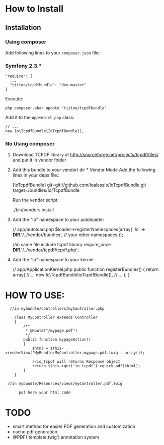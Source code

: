 How to Install
==============
## Installation

### Using composer

Add following lines to your `composer.json` file:

### Symfony 2.3.*

    "require": {
      ...
      "tiitoo/tcpdfbundle": "dev-master"
    }

Execute:

    php composer.phar update "tiitoo/tcpdfbundle"

Add it to the `AppKernel.php` class:

    // ...
    new Io\TcpdfBundle\IoTcpdfBundle(),


### No Using composer

  1. Download TCPDF library at http://sourceforge.net/projects/tcpdf/files/
      and put it in vendor folder

  2. Add this bundle to your vendor/ dir
    * Vendor Mode
      Add the following lines in your deps file::

        [IoTcpdfBundle]
        git=git://github.com/ioalessio/IoTcpdfBundle.git
        target=/bundles/Io/TcpdfBundle


      Run the vendor script:

        ./bin/vendors install


  3. Add the "Io" namespace to your autoloader:

        // app/autoload.php
        $loader->registerNamespaces(array(
        'Io' => __DIR__.'/../vendor/bundles',
        // your other namespaces
        ));

        //in same file include tcpdf library
        require_once __DIR__.'/../vendor/tcpdf/tcpdf.php';


  4. Add the "Io" namespace to your kernel:

        // app/ApplicationKernel.php
        public function registerBundles()
        {
            return array(
                // ...
                new Io\TcpdfBundle\IoTcpdfBundle(),
                // ...
            );
        }



HOW TO USE:
==============

      //in mybundle/controllers/myController.php

        class MyController extends Controller
        {
            /**
             * @Route("/mypage.pdf")
             */
            public function mypageAction()
            {
                $html = $this->renderView('MyBundle:MyController:mypage.pdf.twig', array());

                //io_tcpdf will returns Response object
                return $this->get('io_tcpdf')->quick_pdf($html);
            }
        }

     //in mybundle/Resources/views/myController.pdf.twig

          put here your html code


TODO
============

 * smart method for easier PDF generation and customization
 * cache pdf generation
 * @PDF('template.twig') annotation system
